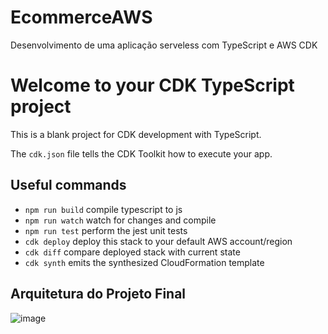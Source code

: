 # EcommerceAWS
Desenvolvimento de uma aplicação serveless com TypeScript e AWS CDK

# Welcome to your CDK TypeScript project

This is a blank project for CDK development with TypeScript.

The `cdk.json` file tells the CDK Toolkit how to execute your app.

## Useful commands

* `npm run build`   compile typescript to js
* `npm run watch`   watch for changes and compile
* `npm run test`    perform the jest unit tests
* `cdk deploy`      deploy this stack to your default AWS account/region
* `cdk diff`        compare deployed stack with current state
* `cdk synth`       emits the synthesized CloudFormation template

## Arquitetura do Projeto Final
![image](https://user-images.githubusercontent.com/9342074/216783226-d7bb3e53-667d-48e9-99c6-325991f51d3a.png)
